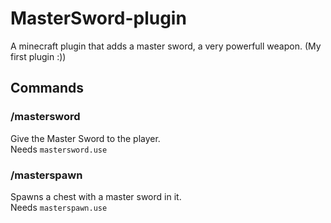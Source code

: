 # MasterSword-plugin
A minecraft plugin that adds a master sword, a very powerfull weapon.
(My first plugin :))


## Commands

### /mastersword  
  Give the Master Sword to the player.  
  Needs `mastersword.use`
  
### /masterspawn
  Spawns a chest with a master sword in it.  
  Needs `masterspawn.use`  
